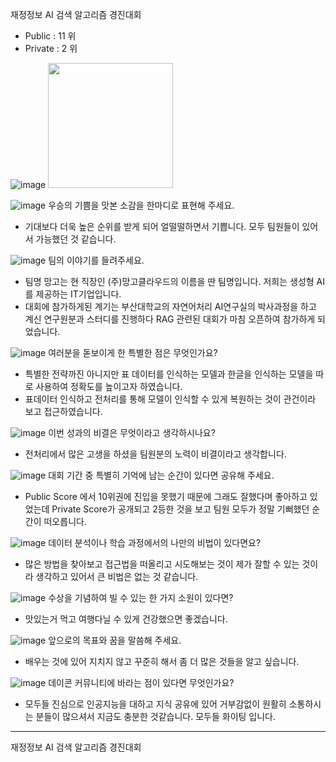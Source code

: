 재정정보 AI 검색 알고리즘 경진대회 
- Public : 11 위
- Private : 2 위


![image](https://github.com/user-attachments/assets/e936ce9e-d0e7-4dfa-a305-dac4a423d513)
<img src="https://github.com/user-attachments/assets/e936ce9e-d0e7-4dfa-a305-dac4a423d513" width=200 height=200/>


![image](https://github.com/user-attachments/assets/d82aabcf-38f0-412c-8fda-afe464401cfb)  우승의 기쁨을 맛본 소감을 한마디로 표현해 주세요.
- 기대보다 더욱 높은 순위를 받게 되어 얼떨떨하면서 기쁩니다. 모두 팀원들이 있어서 가능했던 것 같습니다.

![image](https://github.com/user-attachments/assets/b32adaf6-0fba-44f9-ad38-1f64ca0351b7)  팀의 이야기를 들려주세요.
- 팀명 망고는 현 직장인 (주)망고클라우드의 이름을 딴 팀명입니다. 저희는 생성형 AI를 제공하는 IT기업입니다.
- 대회에 참가하게된 계기는 부산대학교의 자연어처리 AI연구실의 박사과정을 하고 계신 연구원분과 스터디를 진행하다 RAG 관련된 대회가 마침 오픈하여 참가하게 되었습니다.

![image](https://github.com/user-attachments/assets/a6025bbf-4cb7-4846-be88-e9f19777d585)  여러분을 돋보이게 한 특별한 점은 무엇인가요?
- 특별한 전략까진 아니지만 표 데이터를 인식하는 모델과 한글을 인식하는 모델을 따로 사용하여 정확도를 높이고자 하였습니다.
- 표데이터 인식하고 전처리를 통해 모델이 인식할 수 있게 복원하는 것이 관건이라 보고 접근하였습니다.

![image](https://github.com/user-attachments/assets/43398516-5d00-4557-8164-9cf08f0c7cdb)  이번 성과의 비결은 무엇이라고 생각하시나요?
- 전처리에서 많은 고생을 하셨을 팀원분의 노력이 비결이라고 생각합니다.

![image](https://github.com/user-attachments/assets/45caec0a-8b05-4652-934f-f622b4fbd952)  대회 기간 중 특별히 기억에 남는 순간이 있다면 공유해 주세요.
- Public Score 에서 10위권에 진입을 못했기 때문에 그래도 잘했다며 좋아하고 있었는데 Private Score가 공개되고 2등한 것을 보고 팀원 모두가 정말 기뻐했던 순간이 떠오릅니다.

![image](https://github.com/user-attachments/assets/cdfd222f-4ba2-4e44-be0d-10d7db655669)  데이터 분석이나 학습 과정에서의 나만의 비법이 있다면요?
- 많은 방법을 찾아보고 접근법을 떠올리고 시도해보는 것이 제가 잘할 수 있는 것이라 생각하고 있어서 큰 비법은 없는 것 같습니다.

![image](https://github.com/user-attachments/assets/593f6c3c-a10e-465a-bc40-95854765576e)  수상을 기념하여 빌 수 있는 한 가지 소원이 있다면?
- 맛있는거 먹고 여행다닐 수 있게 건강했으면 좋겠습니다.

![image](https://github.com/user-attachments/assets/51012b6b-9e41-48ba-ac16-020914513e73)  앞으로의 목표와 꿈을 말씀해 주세요.
- 배우는 것에 있어 지치지 않고 꾸준히 해서 좀 더 많은 것들을 알고 싶습니다.

![image](https://github.com/user-attachments/assets/4204e5e4-3ed5-4a00-b1f5-80ff9eb9192a)  데이콘 커뮤니티에 바라는 점이 있다면 무엇인가요?
- 모두들 진심으로 인공지능을 대하고 지식 공유에 있어 거부감없이 원활히 소통하시는 분들이 많으셔서 지금도 충분한 것같습니다. 모두들 화이팅 입니다.


---

재정정보 AI 검색 알고리즘 경진대회 
